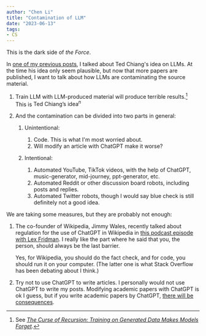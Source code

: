 ```yaml
---
author: "Chen Li"
title: "Contamination of LLM"
date: "2023-06-13"
tags: 
- CS
---
```


This is the dark side of _the Force_.

In [one of my previous posts](https://chenli2049.github.io/posts/20230321-robin/), I talked about Ted Chiang's idea on LLMs. At the time his idea only seem plausible, but now that more papers are published, I want to talk about how LLMs are contaminating the source material.

1. Train LLM with LLM-produced material will produce terrible results.[^1] This is $\text{Ted Chiang's idea}^n$

2. And the contamination can be divided into two parts in general:
    
    1. Unintentional: 
        1. Code. This is what I'm most worried about.
        2. Will modify an article with ChatGPT make it worse?
    
    2. Intentional: 
        1. Automated YouTube, TikTok videos, with the help of ChatGPT, music-generator, mid-journey, ppt-generator, etc.
        2. Automated Reddit or other discussion board robots, including posts and replies.
        3. Automated Twitter robots, though I would say blue check is still definitely not a good idea.

We are taking some measures, but they are probably not enough:

1. The co-founder of Wikipedia, Jimmy Wales, recently talked about regulation for the use of ChatGPT in Wikipedia in [this podcast episode with Lex Fridman](https://www.youtube.com/watch?v=diJp4zoQPqo). I really like the part where he said that you, the person, should always be the last barrier. 

	Yes, for Wikipedia, you should do the fact check, and for code, you should run it on your computer. (The latter one is what Stack Overflow has been debating about I think.)

2. Try not to use ChatGPT to write articles. I personally would not use ChatGPT to write my posts. Modifying academic papers with ChatGPT is ok I guess, but if you write academic papers by ChatGPT, [there will be consequences](https://english.elpais.com/science-tech/2023-04-02/one-of-the-worlds-most-cited-scientists-rafael-luque-suspended-without-pay-for-13-years.html).

[^1]: See [_The Curse of Recursion: Training on Generated Data Makes Models Forget_](https://arxiv.org/abs/2305.17493).